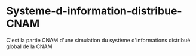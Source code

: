 # Systeme-d-information-distribue-CNAM
C'est la partie CNAM d'une simulation du système d'informations distribué global de la CNAM
